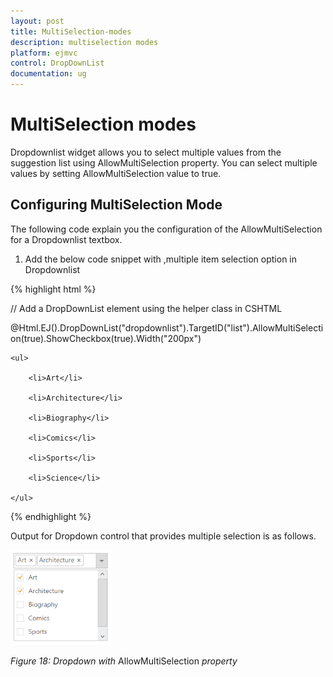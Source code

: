 ```yaml
---
layout: post
title: MultiSelection-modes
description: multiselection modes
platform: ejmvc
control: DropDownList
documentation: ug
---
```


# MultiSelection modes

Dropdownlist widget allows you to select multiple values from the suggestion list using AllowMultiSelection property. You can select multiple values by setting AllowMultiSelection value to true.

## Configuring MultiSelection Mode

The following code explain you the configuration of the AllowMultiSelection for a Dropdownlist textbox.

1. Add the below code snippet with ,multiple item selection option in Dropdownlist


{% highlight html %}

// Add a DropDownList element using the helper class in CSHTML



@Html.EJ().DropDownList("dropdownlist").TargetID("list").AllowMultiSelection(true).ShowCheckbox(true).Width("200px")

<div id="list">

    <ul>

        <li>Art</li>

        <li>Architecture</li>

        <li>Biography</li>

        <li>Comics</li>

        <li>Sports</li>

        <li>Science</li>

    </ul>

</div>

{% endhighlight %}

Output for Dropdown control that provides multiple selection is as follows.


![](MultiSelection-modes_images/MultiSelection-modes_img1.png)



_Figure 18: Dropdown with_ AllowMultiSelection _property_ 

